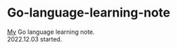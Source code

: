 # Go-language-learning-note
[My](http://github.com/yanboishere/) Go language learning note.<br>
2022.12.03 started.
